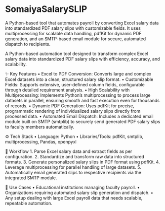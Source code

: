 # SomaiyaSalarySLIP
A Python-based tool that automates payroll by converting Excel salary data into standardized PDF salary slips with customizable fields. It uses multiprocessing for scalable data handling, pdfKit for dynamic PDF generation, and an SMTP-based email module for secure, automated dispatch to recipients.


A Python-based automation tool designed to transform complex Excel salary data into standardized PDF salary slips with efficiency, accuracy, and scalability.

✨ Key Features
	•	Excel to PDF Conversion: Converts large and complex Excel datasets into a clean, structured salary slip format.
	•	Customizable Fields: Supports extensive, user-defined column fields, configurable through detailed requirement analysis.
	•	High Scalability with Multiprocessing: Implements Python’s multiprocessing to process large datasets in parallel, ensuring smooth and fast execution even for thousands of records.
	•	Dynamic PDF Generation: Uses pdfKit for precise, programmatic rendering of individualized salary slips directly from processed data.
	•	Automated Email Dispatch: Includes a dedicated email module built on SMTP (smtplib) to securely send generated PDF salary slips to faculty members automatically.

⚙️ Tech Stack
	•	Language: Python
	•	Libraries/Tools: pdfKit, smtplib, multiprocessing, Pandas, openpyxl

🚀 Workflow
	1.	Parse Excel salary data and extract fields as per configuration.
	2.	Standardize and transform raw data into structured formats.
	3.	Generate personalized salary slips in PDF format using pdfKit.
	4.	Leverage multiprocessing for parallel handling of large datasets.
	5.	Automatically email generated slips to respective recipients via the integrated SMTP module.

📌 Use Cases
	•	Educational institutions managing faculty payroll.
	•	Organizations requiring automated salary slip generation and dispatch.
	•	Any setup dealing with large Excel payroll data that needs scalable, repeatable automation.
